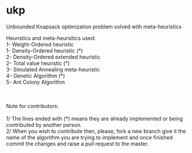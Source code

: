 # ukp
Unbounded Knapsack optimization problem solved with meta-heuristics

Heuristics and meta-heursitics used: <br>
1- Weight-Ordered heuristic \
1- Density-Ordered heuristic (\*)\
2- Density-Ordered extended heuristic \
2- Total value heuristic (\*)\
3- Simulated Annealing meta-heuristic \
4- Genetic Algorithm (\*) \
5- Ant Colony Algorithm

<br><br>
Note for contributors:<br> <br>
1/ The lines ended with (\*) means they are already implemented or being contributed by another person. <br>
2/ When you wish to contribute then, please, fork a new branch give it the name of the algorithm you are trying to implement and once finished commit the changes and raise a pull request to the master.
